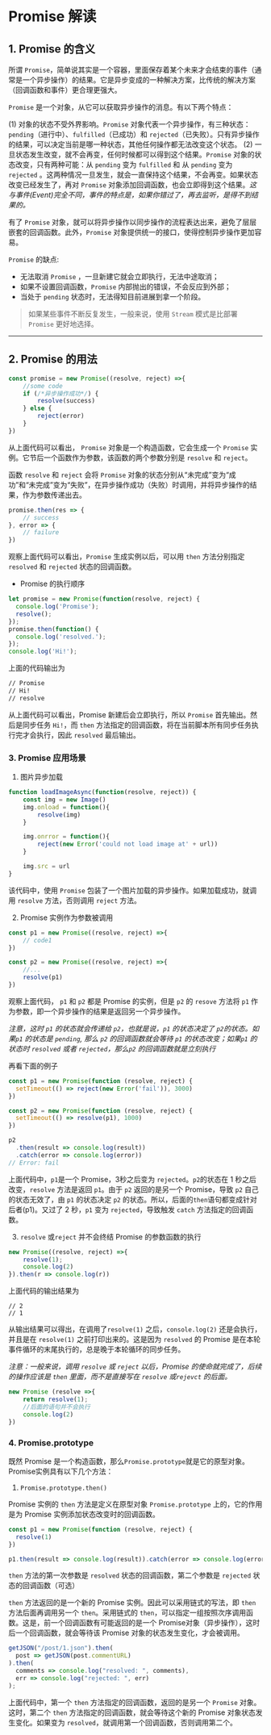 # Promise 解读

## 1. Promise 的含义

所谓 `Promise`，简单说其实是一个容器，里面保存着某个未来才会结束的事件（通常是一个异步操作）的结果。它是异步变成的一种解决方案，比传统的解决方案（回调函数和事件）更合理更强大。

`Promise` 是一个对象，从它可以获取异步操作的消息。有以下两个特点：

(1) 对象的状态不受外界影响。`Promise` 对象代表一个异步操作，有三种状态：`pending`（进行中）、`fulfilled`（已成功）和 `rejected`（已失败）。只有异步操作的结果，可以决定当前是哪一种状态，其他任何操作都无法改变这个状态。
(2) 一旦状态发生改变，就不会再变，任何时候都可以得到这个结果。`Promise` 对象的状态改变，只有两种可能：从 `pending` 变为 `fulfilled` 和 从 `pending` 变为 `rejected` 。这两种情况一旦发生，就会一直保持这个结果，不会再变。如果状态改变已经发生了，再对 `Promise` 对象添加回调函数，也会立即得到这个结果。*这与事件(Event)完全不同，事件的特点是，如果你错过了，再去监听，是得不到结果的。*

有了 `Promise` 对象，就可以将异步操作以同步操作的流程表达出来，避免了层层嵌套的回调函数。此外，`Promise` 对象提供统一的接口，使得控制异步操作更加容易。

`Promise` 的缺点:

* 无法取消 `Promise` ，一旦新建它就会立即执行，无法中途取消；
* 如果不设置回调函数，`Promise` 内部抛出的错误，不会反应到外部；
* 当处于 `pending` 状态时，无法得知目前进展到拿一个阶段。

> 如果某些事件不断反复发生，一般来说，使用 `Stream` 模式是比部署 `Promise` 更好地选择。

----

## 2. Promise 的用法

```js
const promise = new Promise((resolve, reject) =>{
    //some code
    if (/*异步操作成功*/) {
        resolve(success)
    } else {
        reject(error)
    }
})
```

从上面代码可以看出， `Promise` 对象是一个构造函数，它会生成一个 `Promise` 实例。它节后一个函数作为参数，该函数的两个参数分别是 `resolve` 和 `reject`。

函数 `resolve` 和 `reject` 会将 `Promise` 对象的状态分别从“未完成”变为“成功”和“未完成”变为“失败”，在异步操作成功（失败）时调用，并将异步操作的结果，作为参数传递出去。


```js
promise.then(res => {
    // success
}, error => {
    // failure
})
```

观察上面代码可以看出，`Promise` 生成实例以后，可以用 `then` 方法分别指定 `resolved` 和 `rejected` 状态的回调函数。

* Promise 的执行顺序

```js
let promise = new Promise(function(resolve, reject) {
  console.log('Promise');
  resolve();
});
promise.then(function() {
  console.log('resolved.');
});
console.log('Hi!');
```

上面的代码输出为

```bash
// Promise
// Hi!
// resolve
```

从上面代码可以看出，Promise 新建后会立即执行，所以 `Promise` 首先输出。然后是同步任务 `Hi!`，而 `then` 方法指定的回调函数，将在当前脚本所有同步任务执行完才会执行，因此 `resolved` 最后输出。

### 3. Promise 应用场景

1. 图片异步加载

```js
function loadImageAsync(function(resolve, reject)) {
    const img = new Image()
    img.onload = function(){
        resolve(img)
    }

    img.onrror = function(){
        reject(new Error('could not load image at' + url))
    }

    img.src = url
}
```

该代码中，使用 `Promise` 包装了一个图片加载的异步操作。如果加载成功，就调用 `resolve` 方法，否则调用 `reject` 方法。

2. Promise 实例作为参数被调用

```js
const p1 = new Promise((resolve, reject) =>{
    // code1
})

const p2 = new Promise((resolve, reject) =>{
    //...
    resolve(p1)
})
```

观察上面代码， `p1` 和 `p2` 都是 Promise 的实例，但是 `p2` 的 `resove` 方法将 `p1` 作为参数，即一个异步操作的结果是返回另一个异步操作。

*注意，这时 `p1` 的状态就会传递给 `p2`，也就是说，`p1` 的状态决定了 `p2`的状态。如果`p1` 的状态是 `pending`, 那么 `p2` 的回调函数就会等待 `p1` 的状态改变；如果`p1` 的状态时 `resolved` 或者 `rejected`，那么`p2` 的回调函数就是立刻执行*

再看下面的例子

```js
const p1 = new Promise(function (resolve, reject) {
  setTimeout(() => reject(new Error('fail')), 3000)
})

const p2 = new Promise(function (resolve, reject) {
  setTimeout(() => resolve(p1), 1000)
})

p2
  .then(result => console.log(result))
  .catch(error => console.log(error))
// Error: fail
```

上面代码中，`p1`是一个 Promise，3秒之后变为 `rejected`。`p2`的状态在 1 秒之后改变，`resolve` 方法是返回 `p1`。由于 `p2` 返回的是另一个 Promise，导致 `p2` 自己的状态无效了，由 `p1` 的状态决定 `p2` 的状态。所以，后面的`then`语句都变成针对后者(p1)。又过了 2 秒，`p1` 变为 `rejected`，导致触发 `catch` 方法指定的回调函数。

3. `resolve` 或`reject` 并不会终结 Promise 的参数函数的执行

```js
new Promise((resolve, reject) =>{
    resolve(1);
    console.log(2)
}).then(r => console.log(r))
```

上面代码的输出结果为

```
// 2
// 1
```
从输出结果可以得出，在调用了`resolve(1)` 之后，`console.log(2)` 还是会执行，并且是在 `resolve(1)` 之前打印出来的。这是因为 `resolved` 的 Promise 是在本轮事件循环的末尾执行的，总是晚于本轮循环的同步任务。

*注意：一般来说，调用 `resolve` 或 `reject` 以后，Promise 的使命就完成了，后续的操作应该是 `then` 里面，而不是直接写在 `resolve` 或`rejevct` 的后面。*

```js
new Promise (resolve =>{
    return resolve(1);
    //后面的语句并不会执行
    console.log(2)
})
```


### 4. Promise.prototype

既然 Promise 是一个构造函数，那么`Promise.prototype`就是它的原型对象。Promise实例具有以下几个方法：

1. `Promise.prototype.then()`

Promise 实例的 `then` 方法是定义在原型对象 `Promise.prototype` 上的，它的作用是为 Promise 实例添加状态改变时的回调函数。
    
```js
const p1 = new Promise(function (resolve, reject) {
  resolve(1)
})

p1.then(result => console.log(result)).catch(error => console.log(error))

```

`then` 方法的第一次参数是 `resolved` 状态的回调函数，第二个参数是 `rejected` 状态的回调函数（可选）

`then` 方法返回的是一个新的 Promise 实例。因此可以采用链式的写法，即 `then` 方法后面再调用另一个 `then`。采用链式的 `then`，可以指定一组按照次序调用函数。这是，前一个回调函数有可能返回的是一个 Promise对象（异步操作），这时后一个回调函数，就会等待该 Promise 对象的状态发生变化，才会被调用。

```js
getJSON("/post/1.json").then(
  post => getJSON(post.commentURL)
).then(
  comments => console.log("resolved: ", comments),
  err => console.log("rejected: ", err)
);
```

上面代码中，第一个 `then` 方法指定的回调函数，返回的是另一个 `Promise` 对象。这时，第二个 `then` 方法指定的回调函数，就会等待这个新的 Promise 对象状态发生变化。如果变为 `resolved`，就调用第一个回调函数，否则调用第二个。


